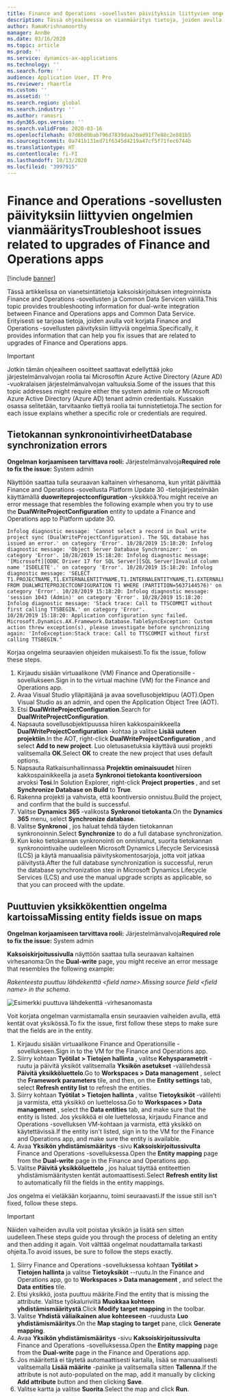```yaml
---
title: Finance and Operations -sovellusten päivityksiin liittyvien ongelmien vianmääritys
description: Tässä ohjeaiheessa on vianmääritys tietoja, joiden avulla voit korjata Finance and Operations -sovellusten päivityksiin liittyviä ongelmia.
author: RamaKrishnamoorthy
manager: AnnBe
ms.date: 03/16/2020
ms.topic: article
ms.prod: ''
ms.service: dynamics-ax-applications
ms.technology: ''
ms.search.form: ''
audience: Application User, IT Pro
ms.reviewer: rhaertle
ms.custom: ''
ms.assetid: ''
ms.search.region: global
ms.search.industry: ''
ms.author: ramasri
ms.dyn365.ops.version: ''
ms.search.validFrom: 2020-03-16
ms.openlocfilehash: 07d6bd0bab796d7839daa2bad91f7e88c2e881b5
ms.sourcegitcommit: 0a741b131ed71f6345d4219a47cf5f71fec6744b
ms.translationtype: HT
ms.contentlocale: fi-FI
ms.lasthandoff: 10/13/2020
ms.locfileid: "3997915"
---
```

# <a name="troubleshoot-issues-related-to-upgrades-of-finance-and-operations-apps"></a><span data-ttu-id="5140b-103">Finance and Operations -sovellusten päivityksiin liittyvien ongelmien vianmääritys</span><span class="sxs-lookup"><span data-stu-id="5140b-103">Troubleshoot issues related to upgrades of Finance and Operations apps</span></span>

[!include [banner](../../includes/banner.md)]



<span data-ttu-id="5140b-104">Tässä artikkelissa on vianetsintätietoja kaksoiskirjoituksen integroinnista Finance and Operations -sovellusten ja Common Data Servicen välillä.</span><span class="sxs-lookup"><span data-stu-id="5140b-104">This topic provides troubleshooting information for dual-write integration between Finance and Operations apps and Common Data Service.</span></span> <span data-ttu-id="5140b-105">Erityisesti se tarjoaa tietoja, joiden avulla voit korjata Finance and Operations -sovellusten päivityksiin liittyviä ongelmia.</span><span class="sxs-lookup"><span data-stu-id="5140b-105">Specifically, it provides information that can help you fix issues that are related to upgrades of Finance and Operations apps.</span></span>

> [!IMPORTANT]
> <span data-ttu-id="5140b-106">Jotkin tämän ohjeaiheen osoitteet saattavat edellyttää joko järjestelmänvalvojan roolia tai Microsoftin Azure Active Directory (Azure AD) -vuokralaisen järjestelmänvalvojan valtuuksia.</span><span class="sxs-lookup"><span data-stu-id="5140b-106">Some of the issues that this topic addresses might require either the system admin role or Microsoft Azure Active Directory (Azure AD) tenant admin credentials.</span></span> <span data-ttu-id="5140b-107">Kussakin osassa selitetään, tarvitaanko tiettyä roolia tai tunnistetietoja.</span><span class="sxs-lookup"><span data-stu-id="5140b-107">The section for each issue explains whether a specific role or credentials are required.</span></span>

## <a name="database-synchronization-errors"></a><span data-ttu-id="5140b-108">Tietokannan synkronointivirheet</span><span class="sxs-lookup"><span data-stu-id="5140b-108">Database synchronization errors</span></span>

<span data-ttu-id="5140b-109">**Ongelman korjaamiseen tarvittava rooli:** Järjestelmänvalvoja</span><span class="sxs-lookup"><span data-stu-id="5140b-109">**Required role to fix the issue:** System admin</span></span>

<span data-ttu-id="5140b-110">Näyttöön saattaa tulla seuraavan kaltainen virhesanoma, kun yrität päivittää Finance and Operations -sovellusta Platform Update 30 -tietojärjestelmään käyttämällä **duowriteprojectconfiguration** -yksikköä.</span><span class="sxs-lookup"><span data-stu-id="5140b-110">You might receive an error message that resembles the following example when you try to use the **DualWriteProjectConfiguration** entity to update a Finance and Operations app to Platform update 30.</span></span>

```console
Infolog diagnostic message: 'Cannot select a record in Dual write project sync (DualWriteProjectConfiguration). The SQL database has issued an error.' on category 'Error'. 10/28/2019 15:18:20: Infolog diagnostic message: 'Object Server Database Synchronizer: ' on category 'Error'. 10/28/2019 15:18:20: Infolog diagnostic message: '[Microsoft][ODBC Driver 17 for SQL Server][SQL Server]Invalid column name 'ISDELETE'.' on category 'Error'. 10/28/2019 15:18:20: Infolog diagnostic message: 'SELECT T1.PROJECTNAME,T1.EXTERNALENTITYNAME,T1.INTERNALENTITYNAME,T1.EXTERNALENVIRONMENTURL,T1.STATUS,T1.ENABLEBATCHLOOKUP,T1.PARTITIONMAP,T1.QUERYFILTEREXPRESSION,T1.INTEGRATIONKEY,T1.ISDELETE,T1.ISDEBUGMODE,T1.RECVERSION,T1.PARTITION,T1.RECID FROM DUALWRITEPROJECTCONFIGURATION T1 WHERE (PARTITION=5637144576)' on category 'Error'. 10/28/2019 15:18:20: Infolog diagnostic message: 'session 1043 (Admin)' on category 'Error'. 10/28/2019 15:18:20: Infolog diagnostic message: 'Stack trace: Call to TTSCOMMIT without first calling TTSBEGIN.' on category 'Error'.
10/28/2019 15:18:20: Application configuration sync failed.
Microsoft.Dynamics.AX.Framework.Database.TableSyncException: Custom action threw exception(s), please investigate before synchronizing again: 'InfoException:Stack trace: Call to TTSCOMMIT without first calling TTSBEGIN."
```

<span data-ttu-id="5140b-111">Korjaa ongelma seuraavien ohjeiden mukaisesti.</span><span class="sxs-lookup"><span data-stu-id="5140b-111">To fix the issue, follow these steps.</span></span>

1. <span data-ttu-id="5140b-112">Kirjaudu sisään virtuaalikone (VM) Finance and Operationsille -sovellukseen.</span><span class="sxs-lookup"><span data-stu-id="5140b-112">Sign in to the virtual machine (VM) for the Finance and Operations app.</span></span>
2. <span data-ttu-id="5140b-113">Avaa Visual Studio ylläpitäjänä ja avaa sovellusobjektipuu (AOT).</span><span class="sxs-lookup"><span data-stu-id="5140b-113">Open Visual Studio as an admin, and open the Application Object Tree (AOT).</span></span>
3. <span data-ttu-id="5140b-114">Etsi **DualWriteProjectConfiguration**.</span><span class="sxs-lookup"><span data-stu-id="5140b-114">Search for **DualWriteProjectConfiguration**.</span></span>
4. <span data-ttu-id="5140b-115">Napsauta sovellusobjektipuussa hiiren kakkospainikkeella **DualWriteProjectConfiguration** -kohtaa ja valitse **Lisää uuteen projektiin**.</span><span class="sxs-lookup"><span data-stu-id="5140b-115">In the AOT, right-click **DualWriteProjectConfiguration** , and select **Add to new project**.</span></span> <span data-ttu-id="5140b-116">Luo oletusasetuksia käyttävä uusi projekti valitsemalla **OK**.</span><span class="sxs-lookup"><span data-stu-id="5140b-116">Select **OK** to create the new project that uses default options.</span></span>
5. <span data-ttu-id="5140b-117">Napsauta Ratkaisunhallinnassa **Projektin ominaisuudet** hiiren kakkospainikkeella ja aseta **Synkronoi tietokanta koontiversioon** arvoksi **Tosi**.</span><span class="sxs-lookup"><span data-stu-id="5140b-117">In Solution Explorer, right-click **Project properties** , and set **Synchronize Database on Build** to **True**.</span></span>
6. <span data-ttu-id="5140b-118">Rakenna projekti ja vahvista, että koontiversio onnistuu.</span><span class="sxs-lookup"><span data-stu-id="5140b-118">Build the project, and confirm that the build is successful.</span></span>
7. <span data-ttu-id="5140b-119">Valitse **Dynamics 365** -valikosta **Synkronoi tietokanta**.</span><span class="sxs-lookup"><span data-stu-id="5140b-119">On the **Dynamics 365** menu, select **Synchronize database**.</span></span>
8. <span data-ttu-id="5140b-120">Valitse **Synkronoi** , jos haluat tehdä täyden tietokannan synkronoinnin.</span><span class="sxs-lookup"><span data-stu-id="5140b-120">Select **Synchronize** to do a full database synchronization.</span></span>
9. <span data-ttu-id="5140b-121">Kun koko tietokannan synkronointi on onnistunut, suorita tietokannan synkronointivaihe uudelleen Microsoft Dynamics Lifecycle Servicesissä (LCS) ja käytä manuaalisia päivityskomentosarjoja, jotta voit jatkaa päivitystä.</span><span class="sxs-lookup"><span data-stu-id="5140b-121">After the full database synchronization is successful, rerun the database synchronization step in Microsoft Dynamics Lifecycle Services (LCS) and use the manual upgrade scripts as applicable, so that you can proceed with the update.</span></span>

## <a name="missing-entity-fields-issue-on-maps"></a><span data-ttu-id="5140b-122">Puuttuvien yksikkökenttien ongelma kartoissa</span><span class="sxs-lookup"><span data-stu-id="5140b-122">Missing entity fields issue on maps</span></span>

<span data-ttu-id="5140b-123">**Ongelman korjaamiseen tarvittava rooli:** Järjestelmänvalvoja</span><span class="sxs-lookup"><span data-stu-id="5140b-123">**Required role to fix the issue:** System admin</span></span>

<span data-ttu-id="5140b-124">**Kaksoiskirjoitussivulla** näyttöön saattaa tulla seuraavan kaltainen virhesanoma:</span><span class="sxs-lookup"><span data-stu-id="5140b-124">On the **Dual-write** page, you might receive an error message that resembles the following example:</span></span>

<span data-ttu-id="5140b-125">*Rakenteesta puuttuu lähdekenttä \<field name\>.*</span><span class="sxs-lookup"><span data-stu-id="5140b-125">*Missing source field \<field name\> in the schema.*</span></span>

![Esimerkki puuttuva lähdekenttä -virhesanomasta](media/error_missing_field.png)

<span data-ttu-id="5140b-127">Voit korjata ongelman varmistamalla ensin seuraavien vaiheiden avulla, että kentät ovat yksikössä.</span><span class="sxs-lookup"><span data-stu-id="5140b-127">To fix the issue, first follow these steps to make sure that the fields are in the entity.</span></span>

1. <span data-ttu-id="5140b-128">Kirjaudu sisään virtuaalikone Finance and Operationsille -sovellukseen.</span><span class="sxs-lookup"><span data-stu-id="5140b-128">Sign in to the VM for the Finance and Operations app.</span></span>
2. <span data-ttu-id="5140b-129">Siirry kohtaan **Työtilat \> Tietojen hallinta** , valitse **Kehysparametrit** -ruutu ja päivitä yksiköt valitsemalla **Yksikön asetukset** -välilehdessä **Päivitä yksikköluettelo**.</span><span class="sxs-lookup"><span data-stu-id="5140b-129">Go to **Workspaces \> Data management** , select the **Framework parameters** tile, and then, on the **Entity settings** tab, select **Refresh entity list** to refresh the entities.</span></span>
3. <span data-ttu-id="5140b-130">Siirry kohtaan **Työtilat \> Tietojen hallinta** , valitse **Tietoyksiköt** -välilehti ja varmista, että yksikkö on luettelossa.</span><span class="sxs-lookup"><span data-stu-id="5140b-130">Go to **Workspaces \> Data management** , select the **Data entities** tab, and make sure that the entity is listed.</span></span> <span data-ttu-id="5140b-131">Jos yksikköä ei ole luettelossa, kirjaudu Finance and Operations -sovelluksen VM-kohtaan ja varmista, että yksikkö on käytettävissä.</span><span class="sxs-lookup"><span data-stu-id="5140b-131">If the entity isn't listed, sign in to the VM for the Finance and Operations app, and make sure the entity is available.</span></span>
4. <span data-ttu-id="5140b-132">Avaa **Yksikön yhdistämismääritys** -sivu **Kaksoiskirjoitussivulta** Finance and Operations -sovelluksessa.</span><span class="sxs-lookup"><span data-stu-id="5140b-132">Open the **Entity mapping** page from the **Dual-write** page in the Finance and Operations app.</span></span>
5. <span data-ttu-id="5140b-133">Valitse **Päivitä yksikköluettelo** , jos haluat täyttää entiteettien yhdistämismääritysten kentät automaattisesti.</span><span class="sxs-lookup"><span data-stu-id="5140b-133">Select **Refresh entity list** to automatically fill the fields in the entity mappings.</span></span>

<span data-ttu-id="5140b-134">Jos ongelma ei vieläkään korjaannu, toimi seuraavasti.</span><span class="sxs-lookup"><span data-stu-id="5140b-134">If the issue still isn't fixed, follow these steps.</span></span>

> [!IMPORTANT]
> <span data-ttu-id="5140b-135">Näiden vaiheiden avulla voit poistaa yksikön ja lisätä sen sitten uudelleen.</span><span class="sxs-lookup"><span data-stu-id="5140b-135">These steps guide you through the process of deleting an entity and then adding it again.</span></span> <span data-ttu-id="5140b-136">Voit välttää ongelmat noudattamalla tarkasti ohjeita.</span><span class="sxs-lookup"><span data-stu-id="5140b-136">To avoid issues, be sure to follow the steps exactly.</span></span>

1. <span data-ttu-id="5140b-137">Siirry Finance and Operations -sovelluksessa kohtaan **Työtilat \> Tietojen hallinta** ja valitse **Tietoyksiköt** --ruutu.</span><span class="sxs-lookup"><span data-stu-id="5140b-137">In the Finance and Operations app, go to **Workspaces \> Data management** , and select the **Data entities** tile.</span></span>
2. <span data-ttu-id="5140b-138">Etsi yksikkö, josta puuttuu määrite.</span><span class="sxs-lookup"><span data-stu-id="5140b-138">Find the entity that is missing the attribute.</span></span> <span data-ttu-id="5140b-139">Valitse työkaluriviltä **Muokkaa kohteen yhdistämismääritystä**.</span><span class="sxs-lookup"><span data-stu-id="5140b-139">Click **Modify target mapping** in the toolbar.</span></span>
3. <span data-ttu-id="5140b-140">Valitse **Yhdistä väliaikainen alue kohteeseen** -ruudusta **Luo yhdistämismääritys**.</span><span class="sxs-lookup"><span data-stu-id="5140b-140">On the **Map staging to target** pane, click **Generate mapping**.</span></span>
4. <span data-ttu-id="5140b-141">Avaa **Yksikön yhdistämismääritys** -sivu **Kaksoiskirjoitussivulta** Finance and Operations -sovelluksessa.</span><span class="sxs-lookup"><span data-stu-id="5140b-141">Open the **Entity mapping** page from the **Dual-write** page in the Finance and Operations app.</span></span>
5. <span data-ttu-id="5140b-142">Jos määritettä ei täytetä automaattisesti kartalla, lisää se manuaalisesti valitsemalla **Lisää määrite** -painike ja valitsemalla sitten **Tallenna**.</span><span class="sxs-lookup"><span data-stu-id="5140b-142">If the attribute is not auto-populated on the map, add it manually by clicking **Add attribute** button and then clicking **Save**.</span></span> 
6. <span data-ttu-id="5140b-143">Valitse kartta ja valitse **Suorita**.</span><span class="sxs-lookup"><span data-stu-id="5140b-143">Select the map and click **Run**.</span></span>
